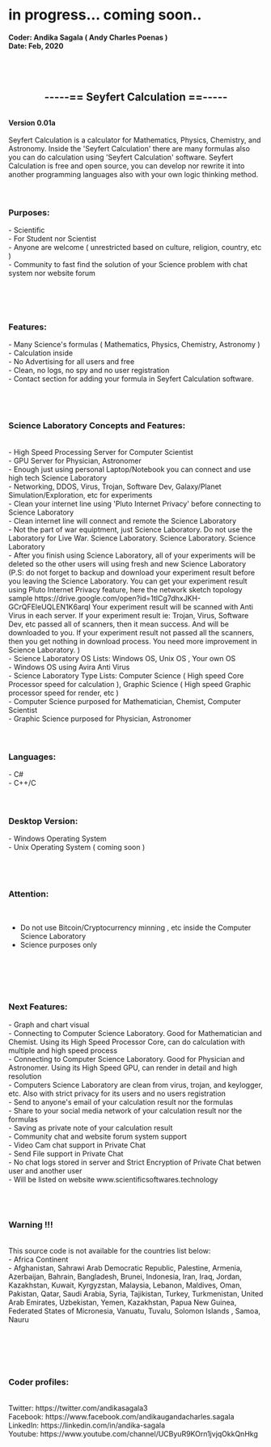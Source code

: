 <h1> in progress... coming soon..</h1>
<b>Coder: Andika Sagala ( Andy Charles Poenas ) <br>
Date: Feb, 2020</b>
<br><br><br><br>
<center> <h2>-----== Seyfert Calculation ==----- <h2> </center>

<b>Version 0.01a </b><br><br>
Seyfert Calculation is a calculator for Mathematics, Physics, Chemistry, and Astronomy. Inside the 'Seyfert Calculation' there are many formulas also you can do calculation using 'Seyfert Calculation' software. Seyfert Calculation is free and open source, you can develop nor rewrite it into another programming languages also with your own logic thinking method. 
<br><br><br>

<h3>Purposes:</h3>
- Scientific <br>
- For Student nor Scientist<br>
- Anyone are welcome ( unrestricted based on culture, religion, country, etc ) <br>
- Community to fast find the solution of your Science problem with chat system nor website forum<br>

<br><br><br>
<h3>Features:</h3>
- Many Science's formulas ( Mathematics, Physics, Chemistry, Astronomy )<br>
- Calculation inside<br>
- No Advertising for all users and free<br>
- Clean, no logs, no spy and no user registration<br>
- Contact section for adding your formula in Seyfert Calculation software.<br>
<br><br><br>
<h3>Science Laboratory Concepts and Features:</h3><br>
- High Speed Processing Server for Computer Scientist<br>
- GPU Server for Physician, Astronomer<br>
- Enough just using personal Laptop/Notebook you can connect and use high tech Science Laboratory<br>
- Networking, DDOS, Virus, Trojan, Software Dev, Galaxy/Planet Simulation/Exploration, etc for experiments<br>
- Clean your internet line using 'Pluto Internet Privacy' before connecting to Science Laboratory<br>
- Clean internet line will connect and remote the Science Laboratory<br>
- Not the part of war equiptment, just Science Laboratory. Do not use the Laboratory for Live War. Science Laboratory. Science Laboratory. Science Laboratory<br>
- After you finish using Science Laboratory, all of your experiments will be deleted so the other users will using fresh and new Science Laboratory (P.S: do not forget to backup and download your experiment result before you leaving the Science Laboratory. You can get your experiment result using Pluto Internet Privacy feature, here the network sketch topology sample https://drive.google.com/open?id=1tlCg7dhxJKH-GCrQFEleUQLEN1K6arqI Your experiment result will be scanned with Anti Virus in each server. If your experiment result ie: Trojan, Virus, Software Dev, etc passed all of scanners, then it mean success. And will be downloaded to you. If your experiment result not passed all the scanners, then you get nothing in download process. You need more improvement in Science Laboratory. )
<br>
- Science Laboratory OS Lists: Windows OS, Unix OS , Your own OS <br>
- Windows OS using Avira Anti Virus<br>
- Science Laboratory Type Lists: Computer Science ( High speed Core Processor speed for calculation ), Graphic Science ( High speed Graphic processor speed for render, etc )<br>
- Computer Science purposed for Mathematician, Chemist, Computer Scientist<br>
- Graphic Science purposed for Physician, Astronomer
<br><br><br>



<h3>Languages:</h3>
- C#<br>
- C++/C<br>
<br><br>
<h3>Desktop Version:</h3>
- Windows Operating System<br>
- Unix Operating System ( coming soon )<br><br><br><br>

<h3>Attention:</h3><br>

- Do not use Bitcoin/Cryptocurrency minning , etc inside the Computer Science Laboratory<br>
- Science purposes only <br><br>


<br><br><br>
<h3>Next Features:</h3>
- Graph and chart visual <br>
- Connecting to Computer Science Laboratory. Good for Mathematician and Chemist. Using its High Speed Processor Core, can do calculation with multiple and high speed process<br>
- Connecting to Computer Science Laboratory. Good for Physician and Astronomer. Using its High Speed GPU, can render in detail and high resolution<br>
- Computers Science Laboratory are clean from virus, trojan, and keylogger, etc. Also with strict privacy for its users and no users registration<br>
- Send to anyone's email of your calculation result nor the formulas<br>
- Share to your social media network of your calculation result nor the formulas<br>
- Saving as private note of your calculation result<br>
- Community chat and website forum system support <br>
- Video Cam chat support in Private Chat<br>
- Send File support in Private Chat <br>
- No chat logs stored in server and Strict Encryption of Private Chat betwen user and another user<br>
- Will be listed on website www.scientificsoftwares.technology<br>

<br><br>

<h3>Warning !!!</h3>
<br>
This source code is not available for the countries list below:<br>
- Africa Continent<br>
- Afghanistan, Sahrawi Arab Democratic Republic, Palestine, Armenia, Azerbaijan, Bahrain, Bangladesh, Brunei, Indonesia, Iran, Iraq, Jordan, Kazakhstan, Kuwait, Kyrgyzstan, Malaysia, Lebanon, Maldives, Oman, Pakistan, Qatar, Saudi Arabia, Syria, Tajikistan, Turkey, Turkmenistan, United Arab Emirates, Uzbekistan, Yemen, Kazakhstan, Papua New Guinea, Federated States of Micronesia, Vanuatu, Tuvalu, Solomon Islands
, Samoa, Nauru 	

<br><br>
<br><br>


<h3>Coder profiles:</h3> <br>
Twitter: https://twitter.com/andikasagala3 <br>
Facebook: https://www.facebook.com/andikaugandacharles.sagala <br>
LinkedIn: https://linkedin.com/in/andika-sagala <br>
Youtube: https://www.youtube.com/channel/UCByuR9KOrn1jvjqOkkQnHkg <br>



